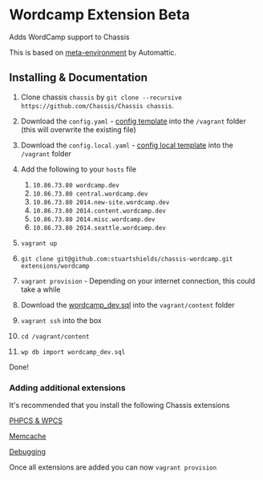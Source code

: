 # Wordcamp Extension Beta
Adds WordCamp support to Chassis

This is based on [meta-environment](https://github.com/WordPress/meta-environment) by Automattic.

## Installing & Documentation

1. Clone chassis `chassis` by `git clone --recursive https://github.com/Chassis/Chassis chassis`.
2. Download the `config.yaml` - [config template](https://gist.github.com/stuartshields/7673027fa016506d29e061a788a1bde6) into the `/vagrant` folder (this will overwrite the existing file)
3. Download the `config.local.yaml` - [config local template](https://gist.github.com/stuartshields/9080eb14eab87f7de43699e42a392370) into the `/vagrant` folder
4. Add the following to your `hosts` file
	1. `10.86.73.80 wordcamp.dev`
	2. `10.86.73.80 central.wordcamp.dev`
	3. `10.86.73.80 2014.new-site.wordcamp.dev`
	4. `10.86.73.80 2014.content.wordcamp.dev`
	5. `10.86.73.80 2014.misc.wordcamp.dev`
	6. `10.86.73.80 2014.seattle.wordcamp.dev`
	
5. `vagrant up`
6. `git clone git@github.com:stuartshields/chassis-wordcamp.git extensions/wordcamp`
7. `vagrant provision` - Depending on your internet connection, this could take a while
8. Download the [wordcamp_dev.sql](https://raw.githubusercontent.com/WordPress/meta-environment/master/wordcamp.dev/provision/wordcamp_dev.sql) into the `vagrant/content` folder
9. `vagrant ssh` into the box
10. `cd /vagrant/content`
11. `wp db import wordcamp_dev.sql`

Done!

### Adding additional extensions
It's recommended that you install the following Chassis extensions

[PHPCS & WPCS](https://github.com/Chassis/phpcs)

[Memcache](https://github.com/Chassis/memcache)

[Debugging](https://github.com/Chassis/Debugging)

Once all extensions are added you can now `vagrant provision`
